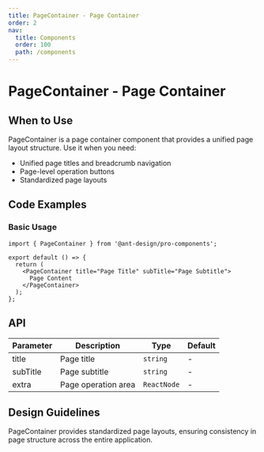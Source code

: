 ```yaml
---
title: PageContainer - Page Container
order: 2
nav:
  title: Components
  order: 100
  path: /components
---
```


# PageContainer - Page Container

## When to Use

PageContainer is a page container component that provides a unified page layout structure. Use it when you need:

- Unified page titles and breadcrumb navigation
- Page-level operation buttons
- Standardized page layouts

## Code Examples

### Basic Usage

```tsx
import { PageContainer } from '@ant-design/pro-components';

export default () => {
  return (
    <PageContainer title="Page Title" subTitle="Page Subtitle">
      Page Content
    </PageContainer>
  );
};
```

## API

| Parameter | Description         | Type        | Default |
| --------- | ------------------- | ----------- | ------- |
| title     | Page title          | `string`    | -       |
| subTitle  | Page subtitle       | `string`    | -       |
| extra     | Page operation area | `ReactNode` | -       |

## Design Guidelines

PageContainer provides standardized page layouts, ensuring consistency in page structure across the entire application.
